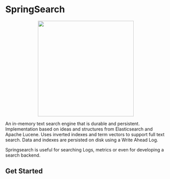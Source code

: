 # SpringSearch
<div align="center">
  <img width="300px" src="https://user-images.githubusercontent.com/29174023/210623428-3bbca6e5-245f-4b8c-8463-050b46521a07.png" />
</div>

An in-memory text search engine that is durable and persistent. Implementation based on ideas and structures from Elasticsearch and Apache Lucene. Uses
inverted indexes and term vectors to support full text search. Data and indexes are persisted on disk using a Write Ahead Log.

Springsearch is useful for searching Logs, metrics or even for developing a search backend.

## Get Started

